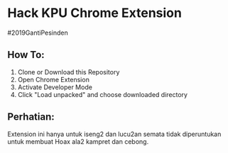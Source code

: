 # Hack KPU Chrome Extension
#2019GantiPesinden

## How To:
1. Clone or Download this Repository 
2. Open Chrome Extension 
3. Activate Developer Mode
4. Click "Load unpacked" and choose downloaded directory


## Perhatian:
Extension ini hanya untuk iseng2 dan lucu2an semata tidak diperuntukan untuk membuat Hoax ala2 kampret dan cebong.
